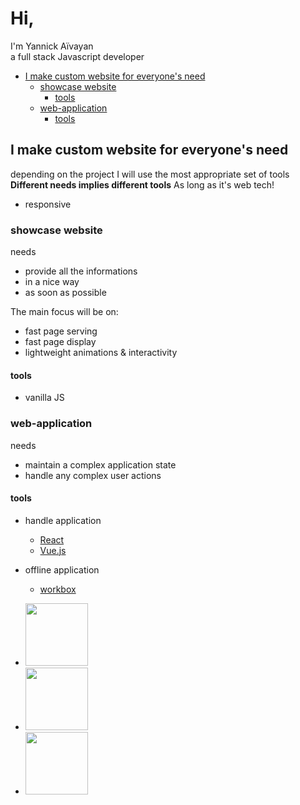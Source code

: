 # Hi,

I'm Yannick Aïvayan  
a full stack Javascript developer

<!-- START doctoc generated TOC please keep comment here to allow auto update -->
<!-- DON'T EDIT THIS SECTION, INSTEAD RE-RUN doctoc TO UPDATE -->


- [I make custom website for everyone's need](#i-make-custom-website-for-everyones-need)
  - [showcase website](#showcase-website)
    - [tools](#tools)
  - [web-application](#web-application)
    - [tools](#tools-1)

<!-- END doctoc generated TOC please keep comment here to allow auto update -->

## I make custom website for everyone's need

depending on the project I will use the most appropriate set of tools
**Different needs implies different tools**
As long as it's web tech!

- responsive

### showcase website

needs

- provide all the informations
- in a nice way
- as soon as possible

The main focus will be on:

- fast page serving
- fast page display
- lightweight animations & interactivity

#### tools

- vanilla JS

### web-application

needs

- maintain a complex application state
- handle any complex user actions

#### tools

- handle application
  - [React](https://reactjs.org/)
  - [Vue.js](https://vuejs.org/)
- offline application

  - [workbox](https://developers.google.com/web/tools/workbox/)

* <a href="https://github.com/hiswe"><img src="/assets/icons/©github.svg" width="100" /></a>
* <a href="https://medium.com/@hiswehalya"><img src="/assets/icons/©medium.svg" width="100" /></a>
* <a href="https://codepen.io/Hiswe"><img src="/assets/icons/©codepen.svg" width="100" /></a>
